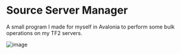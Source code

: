 # Source Server Manager

A small program I made for myself in Avalonia to perform some bulk operations on my TF2 servers.


![image](https://github.com/user-attachments/assets/fdb4f810-a237-4d05-adfb-d5e7be011e07)



